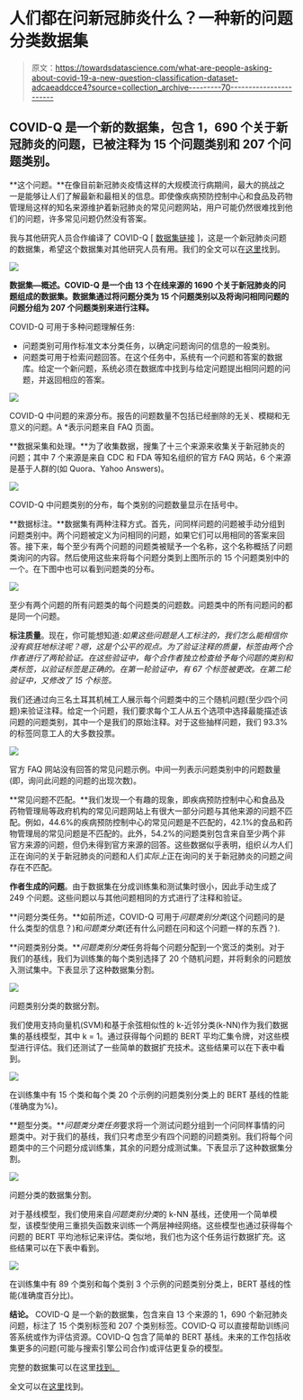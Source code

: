 # 人们都在问新冠肺炎什么？一种新的问题分类数据集

> 原文：<https://towardsdatascience.com/what-are-people-asking-about-covid-19-a-new-question-classification-dataset-adcaeaddcce4?source=collection_archive---------70----------------------->

## COVID-Q 是一个新的数据集，包含 1，690 个关于新冠肺炎的问题，已被注释为 15 个问题类别和 207 个问题类别。

**这个问题。**在像目前新冠肺炎疫情这样的大规模流行病期间，最大的挑战之一是能够让人们了解最新和最相关的信息。即使像疾病预防控制中心和食品及药物管理局这样的知名来源维护着新冠肺炎的常见问题网站，用户可能仍然很难找到他们的问题，许多常见问题仍然没有答案。

我与其他研究人员合作编译了 COVID-Q [ [数据集链接](https://github.com/JerryWei03/COVID-Q) ]，这是一个新冠肺炎问题的数据集，希望这个数据集对其他研究人员有用。我们的全文可以在[这里](https://arxiv.org/pdf/2005.12522.pdf)找到。

![](img/476776000dd96fbe8d61979a4238c6c5.png)

**数据集—概述。COVID-Q 是一个由 13 个在线来源的 1690 个关于新冠肺炎的问题组成的数据集。数据集通过将问题分类为 15 个问题类别以及将询问相同问题的问题分组为 207 个问题类别来进行注释。**

COVID-Q 可用于多种问题理解任务:

*   问题类别可用作标准文本分类任务，以确定问题询问的信息的一般类别。
*   问题类可用于检索问题回答。在这个任务中，系统有一个问题和答案的数据库。给定一个新问题，系统必须在数据库中找到与给定问题提出相同问题的问题，并返回相应的答案。

![](img/ee162330fa27ac0c52b558b874c4c2eb.png)

COVID-Q 中问题的来源分布。报告的问题数量不包括已经删除的无关、模糊和无意义的问题。A *表示问题来自 FAQ 页面。

**数据采集和处理。**为了收集数据，搜集了十三个来源来收集关于新冠肺炎的问题；其中 7 个来源是来自 CDC 和 FDA 等知名组织的官方 FAQ 网站，6 个来源是基于人群的(如 Quora、Yahoo Answers)。

![](img/4883368780a35e91af6ff93f2f4ad6e8.png)

COVID-Q 中问题类别的分布，每个类别的问题数量显示在括号中。

**数据标注。**数据集有两种注释方式。首先，问同样问题的问题被手动分组到问题类别中。两个问题被定义为问相同的问题，如果它们可以用相同的答案来回答。接下来，每个至少有两个问题的问题类被赋予一个名称，这个名称概括了问题类询问的内容。然后使用这些来将每个问题分类到上图所示的 15 个问题类别中的一个。在下图中也可以看到问题类的分布。

![](img/adcfc641e930d027523b3bc4cf94e54a.png)

至少有两个问题的所有问题类的每个问题类的问题数。问题类中的所有问题问的都是同一个问题。

**标注质量**。现在，你可能想知道:*如果这些问题是人工标注的，我们怎么能相信你没有疯狂地标注呢？嗯，这是个公平的观点。为了验证注释的质量，标签由两个合作者进行了两轮验证。在这些验证中，每个合作者独立检查给予每个问题的类别和类标签，以验证标签是正确的。在第一轮验证中，有 67 个标签被更改。在第二轮验证中，又修改了 15 个标签。*

我们还通过向三名土耳其机械工人展示每个问题类中的三个随机问题(至少四个问题)来验证注释。给定一个问题，我们要求每个工人从五个选项中选择最能描述该问题的问题类别，其中一个是我们的原始注释。对于这些抽样问题，我们 93.3%的标签同意工人的大多数投票。

![](img/06c0f911f77015cd72668c06275a14e4.png)

官方 FAQ 网站没有回答的常见问题示例。中间一列表示问题类别中的问题数量(即，询问此问题的问题的出现次数)。

**常见问题不匹配。**我们发现一个有趣的现象，即疾病预防控制中心和食品及药物管理局等政府机构的常见问题网站上有很大一部分问题与其他来源的问题不匹配。例如，44.6%的疾病预防控制中心的常见问题是不匹配的，42.1%的食品和药物管理局的常见问题是不匹配的。此外，54.2%的问题类别包含来自至少两个非官方来源的问题，但仍未得到官方来源的回答。这些数据似乎表明，组织*认为*人们正在询问的关于新冠肺炎的问题和人们*实际上*正在询问的关于新冠肺炎的问题之间存在不匹配。

**作者生成的问题**。由于数据集在分成训练集和测试集时很小，因此手动生成了 249 个问题。这些问题以与其他问题相同的方式进行了注释和验证。

**问题分类任务。**如前所述，COVID-Q 可用于*问题类别分类*(这个问题问的是什么类型的信息？)和*问题类分类*(还有什么问题在问和这个问题一样的东西？).

**问题类别分类。***问题类别分类*任务将每个问题分配到一个宽泛的类别。对于我们的基线，我们为训练集的每个类别选择了 20 个随机问题，并将剩余的问题放入测试集中。下表显示了这种数据集分割。

![](img/208c599482e0a9d5b486fb57b5fc784d.png)

问题类别分类的数据分割。

我们使用支持向量机(SVM)和基于余弦相似性的 k-近邻分类(k-NN)作为我们数据集的基线模型，其中 k = 1。通过获得每个问题的 BERT 平均汇集令牌，对这些模型进行评估。我们还测试了一些简单的数据扩充技术。这些结果可以在下表中看到。

![](img/5baed418ffb58fc9e472bcca0437cd7f.png)

在训练集中有 15 个类和每个类 20 个示例的问题类别分类上的 BERT 基线的性能(准确度为%)。

**题型分类。***问题类分类任务*要求将一个测试问题分组到一个问同样事情的问题类中。对于我们的基线，我们只考虑至少有四个问题的问题类别。我们将每个问题类中的三个问题分成训练集，其余的问题分成测试集。下表显示了这种数据集分割。

![](img/ccf504513bd6f802fdafaf1cad40c575.png)

问题分类的数据集分割。

对于基线模型，我们使用来自*问题类别分类*的 k-NN 基线，还使用一个简单模型，该模型使用三重损失函数来训练一个两层神经网络。这些模型也通过获得每个问题的 BERT 平均池标记来评估。类似地，我们也为这个任务运行数据扩充。这些结果可以在下表中看到。

![](img/d7c40189a0beb9b3445892d6ace5d4a8.png)

在训练集中有 89 个类别和每个类别 3 个示例的问题类别分类上，BERT 基线的性能(准确度百分比)。

**结论。** COVID-Q 是一个新的数据集，包含来自 13 个来源的 1，690 个新冠肺炎问题，标注了 15 个类别标签和 207 个类别标签。COVID-Q 可以直接帮助训练问答系统或作为评估资源。COVID-Q 包含了简单的 BERT 基线。未来的工作包括收集更多的问题(可能与搜索引擎公司合作)或评估更复杂的模型。

完整的数据集可以在这里[找到。](https://github.com/JerryWei03/COVID-Q)

全文可以在[这里](https://arxiv.org/pdf/2005.12522.pdf)找到。